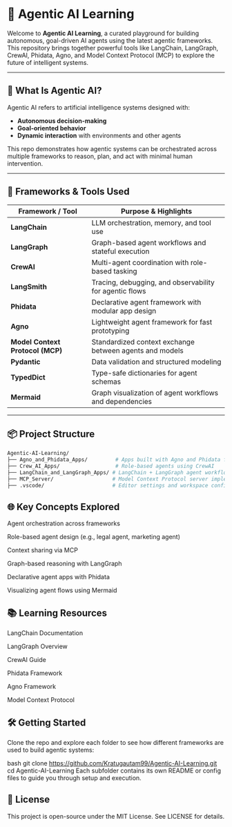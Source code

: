 # 🤖 Agentic AI Learning

Welcome to **Agentic AI Learning**, a curated playground for building autonomous, goal-driven AI agents using the latest agentic frameworks. This repository brings together powerful tools like LangChain, LangGraph, CrewAI, Phidata, Agno, and Model Context Protocol (MCP) to explore the future of intelligent systems.

---

## 🧠 What Is Agentic AI?

Agentic AI refers to artificial intelligence systems designed with:
- **Autonomous decision-making**
- **Goal-oriented behavior**
- **Dynamic interaction** with environments and other agents

This repo demonstrates how agentic systems can be orchestrated across multiple frameworks to reason, plan, and act with minimal human intervention.

---

## 🧰 Frameworks & Tools Used

| Framework / Tool         | Purpose & Highlights                                      |
|--------------------------|-----------------------------------------------------------|
| **LangChain**            | LLM orchestration, memory, and tool use                   |
| **LangGraph**            | Graph-based agent workflows and stateful execution        |
| **CrewAI**               | Multi-agent coordination with role-based tasking          |
| **LangSmith**            | Tracing, debugging, and observability for agentic flows   |
| **Phidata**              | Declarative agent framework with modular app design       |
| **Agno**                 | Lightweight agent framework for fast prototyping          |
| **Model Context Protocol (MCP)** | Standardized context exchange between agents and models |
| **Pydantic**             | Data validation and structured modeling                   |
| **TypedDict**            | Type-safe dictionaries for agent schemas                  |
| **Mermaid**              | Graph visualization of agent workflows and dependencies   |

---

## 📦 Project Structure

```bash
Agentic-AI-Learning/
├── Agno_and_Phidata_Apps/         # Apps built with Agno and Phidata frameworks
├── Crew_AI_Apps/                  # Role-based agents using CrewAI
├── LangChain_and_LangGraph_Apps/ # LangChain + LangGraph agent workflows
├── MCP_Server/                   # Model Context Protocol server implementation
├── .vscode/                      # Editor settings and workspace configs
```
## 🌐 Key Concepts Explored
Agent orchestration across frameworks

Role-based agent design (e.g., legal agent, marketing agent)

Context sharing via MCP

Graph-based reasoning with LangGraph

Declarative agent apps with Phidata

Visualizing agent flows using Mermaid

## 📚 Learning Resources
LangChain Documentation

LangGraph Overview

CrewAI Guide

Phidata Framework

Agno Framework

Model Context Protocol

## 🛠️ Getting Started
Clone the repo and explore each folder to see how different frameworks are used to build agentic systems:

bash
git clone https://github.com/Kratugautam99/Agentic-AI-Learning.git
cd Agentic-AI-Learning
Each subfolder contains its own README or config files to guide you through setup and execution.

## 📄 License
This project is open-source under the MIT License. See LICENSE for details.
